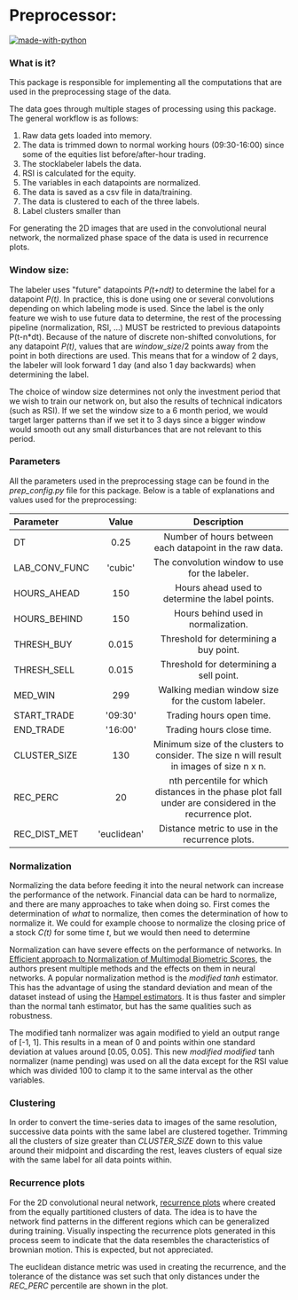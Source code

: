 # Preprocessor:
[![made-with-python](https://img.shields.io/badge/Made%20with-Python-1f425f.svg)](https://www.python.org/) 

### What is it?
This package is responsible for implementing all the computations that are used in the preprocessing stage
of the data.

The data goes through multiple stages of processing using this package. The general workflow is as follows:
1. Raw data gets loaded into memory.
2. The data is trimmed down to normal working hours (09:30-16:00) since some of the equities list before/after-hour trading.
3. The stocklabeler labels the data.
4. RSI is calculated for the equity.
5. The variables in each datapoints are normalized.
6. The data is saved as a csv file in data/training.
7. The data is clustered to each of the three labels.
8. Label clusters smaller than 

For generating the 2D images that are used in the convolutional neural network, the normalized phase space of the data
is used in recurrence plots.
 
### Window size:
The labeler uses "future" datapoints *P(t+ndt)* to determine the label for a datapoint *P(t)*.
In practice, this is done using one or several convolutions depending on which labeling mode is used. Since the label is the only feature we
wish to use future data to determine, the rest of the processing pipeline (normalization, RSI, ...) MUST be restricted to previous datapoints P(t-n*dt).
Because of the nature of discrete non-shifted convolutions, for any datapoint *P(t)*, values that are *window_size*/2 points
away from the point in both directions are used. This means that for a window of 2 days, the labeler will look forward 1 day
(and also 1 day backwards) when determining the label.

The choice of window size determines not only the investment period that we wish to train our network on, but also the 
results of technical indicators (such as RSI). If we set the window size to a 6 month period, we would target larger patterns than
if we set it to 3 days since a bigger window would smooth out any small disturbances that are not relevant to this period.

### Parameters
All the parameters used in the preprocessing stage can be found in the *prep_config.py* file for this package.
Below is a table of explanations and values used for the preprocessing:

|Parameter      |Value  |Description                                                                                                |
|:---|:---:|:---:|
|DT             |0.25       |Number of hours between each datapoint in the raw data.                                                |
|LAB_CONV_FUNC  |'cubic'    |The convolution window to use for the labeler.                                                         |
|HOURS_AHEAD    |150        |Hours ahead used to determine the label points.                                                        |
|HOURS_BEHIND   |150        |Hours behind used in normalization.                                                                    |
|THRESH_BUY     |0.015      |Threshold for determining a buy point.                                                                 |
|THRESH_SELL    |0.015      |Threshold for determining a sell point.                                                                | 
|MED_WIN        |299        |Walking median window size for the custom labeler.                                                     |
|START_TRADE    |'09:30'    |Trading hours open time.                                                                               |
|END_TRADE      |'16:00'    |Trading hours close time.                                                                              |
|CLUSTER_SIZE   |130        |Minimum size of the clusters to consider. The size n will result in images of size n x n.              |
|REC_PERC       |20         |nth percentile for which distances in the phase plot fall under are considered in the recurrence plot. |
|REC_DIST_MET   |'euclidean'|Distance metric to use in the recurrence plots.                                                        |

### Normalization
Normalizing the data before feeding it into the neural network can increase the performance of the network. 
Financial data can be hard to normalize, and there are many approaches to take when doing so. First comes the determination
of *what* to normalize, then comes the determination of how to normalize it. We could for example choose to normalize the
closing price of a stock *C(t)* for some time *t*, but we would then need to determine

Normalization can have severe effects on the performance of networks. In 
[Efficient approach to Normalization of Multimodal Biometric Scores](https://citeseerx.ist.psu.edu/viewdoc/download?doi=10.1.1.259.2703&rep=rep1&type=pdf),
the authors present multiple methods and the effects on them in neural networks. A popular normalization method is the
*modified tanh* estimator. This has the advantage of using the standard deviation and mean of the dataset instead of using
the [Hampel estimators](https://en.wikipedia.org/wiki/Redescending_M-estimator). It is thus faster and simpler than
the normal tanh estimator, but has the same qualities such as robustness.

The modified tanh normalizer was again modified to yield an output range of \[-1, 1\].
This results in a mean of 0 and points within one standard deviation at values around \[0.05, 0.05\]. This new
*modified modified* tanh normalizer (name pending) was used on all the data except for the RSI value which was divided
100 to clamp it to the same interval as the other variables.

### Clustering
In order to convert the time-series data to images of the same resolution, successive data points with the same label
are clustered together. Trimming all the clusters of size greater than *CLUSTER_SIZE* down to this value around their 
midpoint and discarding the rest, leaves clusters of equal size with the same label for all data points within.

### Recurrence plots
For the 2D convolutional neural network, [recurrence plots](https://en.wikipedia.org/wiki/Recurrence_plot) where created
from the equally partitioned clusters of data. The idea is to have the network find patterns in the different regions
which can be generalized during training. Visually inspecting the recurrence plots generated in this process seem to
indicate that the data resembles the characteristics of brownian motion. This is expected, but not appreciated. 

The euclidean distance metric was used in creating the recurrence, and the tolerance of the distance was set such that
only distances under the *REC_PERC* percentile are shown in the plot.
    